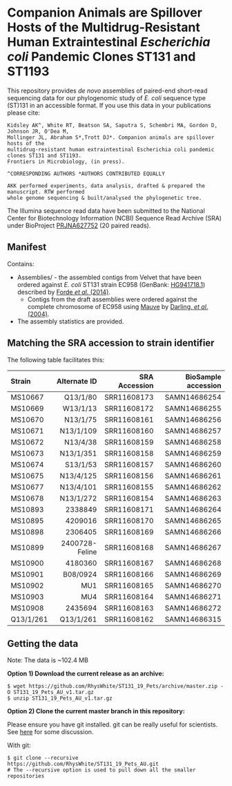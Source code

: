 # Companion Animals are Spillover Hosts of the Multidrug-Resistant Human Extraintestinal *Escherichia coli* Pandemic Clones ST131 and ST1193
This repository provides *de novo* assemblies of paired-end short-read sequencing data for our phylogenomic study of *E. coli* sequence type (ST)131 in an accessible format. If you use this data in your publications please cite:

```
Kidsley AK^, White RT, Beatson SA, Saputra S, Schembri MA, Gordon D, Johnson JR, O'Dea M, 
Mollinger JL, Abraham S*,Trott DJ*. Companion animals are spillover hosts of the 
multidrug-resistant human extraintestinal Escherichia coli pandemic clones ST131 and ST1193.
Frontiers in Microbiology, (in press).

^CORRESPONDING AUTHORS *AUTHORS CONTRIBUTED EQUALLY

AKK performed experiments, data analysis, drafted & prepared the manuscript. RTW performed 
whole genome sequencing & built/analysed the phylogenetic tree. 
```

The Illumina sequence read data have been submitted to the National Center for Biotechnology Information (NCBI) Sequence Read Archive (SRA) under BioProject [PRJNA627752](https://www.ncbi.nlm.nih.gov/bioproject/PRJNA627752) (20 paired reads).

## Manifest
Contains:
- Assemblies/ - the assembled contigs from Velvet that have been ordered against *E. coli* ST131 strain EC958 (GenBank: [HG941718.1](https://www.ncbi.nlm.nih.gov/nuccore/HG941718.1)) described by [Forde *et al.* (2014)](https://www.ncbi.nlm.nih.gov/pmc/articles/PMC4134206/).
  - Contigs from the draft assemblies were ordered against the complete chromosome of EC958 using [Mauve](http://darlinglab.org/mauve/mauve.html) by [Darling, *et al*. (2004)](https://www.ncbi.nlm.nih.gov/pmc/articles/PMC442156/).
- The assembly statistics are provided.

## Matching the SRA accession to strain identifier

The following table facilitates this:

| Strain | Alternate ID | SRA Accession | BioSample accession |
| :---         |          ---: |          ---: |          ---: |
| MS10667 | Q13/1/80 | SRR11608173 | SAMN14686254 |
| MS10669 | W13/1/13 | SRR11608172 | SAMN14686255 |
| MS10670 | N13/1/75 | SRR11608161 | SAMN14686256 |
| MS10671 | N13/1/109 | SRR11608160 | SAMN14686257 |
| MS10672 | N13/4/38 | SRR11608159 | SAMN14686258 |
| MS10673 | N13/1/351 | SRR11608158 | SAMN14686259 |
| MS10674 | S13/1/53 | SRR11608157 | SAMN14686260 |
| MS10675 | N13/4/125 | SRR11608156 | SAMN14686261 |
| MS10677 | N13/4/101 | SRR11608155 | SAMN14686262 |
| MS10678 | N13/1/272 | SRR11608154 | SAMN14686263 |
| MS10893 | 2338849 | SRR11608171 | SAMN14686264 |
| MS10895 | 4209016 | SRR11608170 | SAMN14686265 |
| MS10898 | 2306405 | SRR11608169 | SAMN14686266 |
| MS10899 | 2400728-Feline | SRR11608168 | SAMN14686267 |
| MS10900 | 4180360 | SRR11608167 | SAMN14686268 |
| MS10901 | B08/0924 | SRR11608166 | SAMN14686269 |
| MS10902 | MU1 | SRR11608165 | SAMN14686270 |
| MS10903 | MU4 | SRR11608164 | SAMN14686271 |
| MS10908 | 2435694 | SRR11608163 | SAMN14686272 |
| Q13/1/261 | Q13/1/261 | SRR11608162 | SAMN14686315 |

## Getting the data
Note: The data is ~102.4 MB

**Option 1) Download the current release as an archive:**
```
$ wget https://github.com/RhysWhite/ST131_19_Pets/archive/master.zip -O ST131_19_Pets_AU_v1.tar.gz
$ unzip ST131_19_Pets_AU_v1.tar.gz
```

**Option 2) Clone the current master branch in this repository:**

Please ensure you have git installed. git can be really useful for scientists. See [here](http://blogs.biomedcentral.com/bmcblog/2013/02/28/version-control-for-scientific-research/) for some discussion.

With git:

```
$ git clone --recursive https://github.com/RhysWhite/ST131_19_Pets_AU.git 
# The --recursive option is used to pull down all the smaller repositories
```

